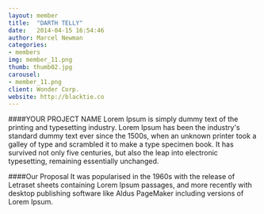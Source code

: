 ```yaml
---
layout: member
title:  "DARTH TELLY"
date:   2014-04-15 16:54:46
author: Marcel Newman
categories:
- members
img: member_11.png
thumb: thumb02.jpg
carousel:
- member_11.png
client: Wonder Corp.
website: http://blacktie.co
---
```

####YOUR PROJECT NAME
Lorem Ipsum is simply dummy text of the printing and typesetting industry. Lorem Ipsum has been the industry's standard dummy text ever since the 1500s, when an unknown printer took a galley of type and scrambled it to make a type specimen book. It has survived not only five centuries, but also the leap into electronic typesetting, remaining essentially unchanged.

####Our Proposal
It was popularised in the 1960s with the release of Letraset sheets containing Lorem Ipsum passages, and more recently with desktop publishing software like Aldus PageMaker including versions of Lorem Ipsum.